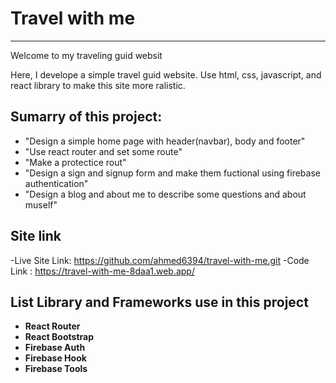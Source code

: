 # Travel with me

---

Welcome to my traveling guid websit

Here, I develope a simple travel guid website. Use html, css, javascript, and react library to make this site more ralistic.

## Sumarry of this project:

- "Design a simple home page with header(navbar), body and footer"
- "Use react router and set some route"
- "Make a protectice rout"
- "Design a sign and signup form and make them fuctional using firebase authentication"
- "Design a blog and about me to describe some questions and about muself"

## Site link

-Live Site Link: https://github.com/ahmed6394/travel-with-me.git
-Code Link : https://travel-with-me-8daa1.web.app/

## List Library and Frameworks use in this project

- **React Router**
- **React Bootstrap**
- **Firebase Auth**
- **Firebase Hook**
- **Firebase Tools**
